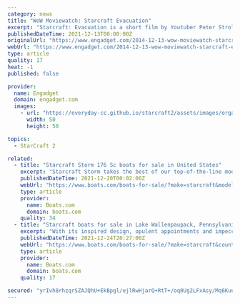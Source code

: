 ```yaml
---
category: news
title: "WoW Moviewatch: Starcraft Evacuation"
excerpt: "Starcraft: Evacuation is a short film by Youtuber Peter Stroll about a small Terran mining settlement that is under attack -- the story is relatively straightforward. What's pretty cool about this ..."
publishedDateTime: 2021-12-13T00:00:00Z
originalUrl: "https://www.engadget.com/2014-12-13-wow-moviewatch-starcraft-evacuation.html"
webUrl: "https://www.engadget.com/2014-12-13-wow-moviewatch-starcraft-evacuation.html"
type: article
quality: 17
heat: -1
published: false

provider:
  name: Engadget
  domain: engadget.com
  images:
    - url: "https://everyday-cc.github.io/starcraft2/assets/images/organizations/engadget.com-50x50.jpg"
      width: 50
      height: 50

topics:
  - StarCraft 2

related:
  - title: "Starcraft Storm 176 Sc boats for sale in United States"
    excerpt: "Starcraft Storm takes the best of our top-of-the-line models and packs it into a more compact footprint that's easy to trailer and even easier to afford."
    publishedDateTime: 2021-12-20T00:02:00Z
    webUrl: "https://www.boats.com/boats-for-sale/?make=starcraft&model=storm-176-sc&country=united-states"
    type: article
    provider:
      name: Boats.com
      domain: boats.com
    quality: 34
  - title: "Starcraft boats for sale in Lake Wallenpaupack, Pennsylvania"
    excerpt: "With its inspired design, opulent appointments and impeccable fit and finish, Starcraft SX sets the standard that every other pontoon aspires to follow. But this is no show boat – with its standard HMX PR25 Performance Package,"
    publishedDateTime: 2021-12-24T20:27:00Z
    webUrl: "https://www.boats.com/boats-for-sale/?make=starcraft&country=united-states&subdivision=pennsylvania&city=lake-wallenpaupack"
    type: article
    provider:
      name: Boats.com
      domain: boats.com
    quality: 17

secured: "yrIvh8rhzqrSZAJQhU+EkBpgl/ejlRwHjarQ+RtT+/oq0Ug2LFxAsy/Mq6Kuu/yfI46KwHfGGv9FDLnRM02pvl/yYejy2FBOLruNDOv9QTlq9bkIY943HarxqbWa3bpBVHhs7E7TmsrDLetxGODF12m89n621yUd4GdDUIu/jZN/atKlaP3sEnqb4nV7bub4hEdFjTVulv30xWATvwrprxbJ0xM85Mq4Isv1pheBTDOeaaqxXBA3HySH04HqwfKNJEoit+JOUnWGURHFUL/i0ugsYzJz2ohx2H4GEr5ahQG5LHb5I2WlkfGXe7eF7HPY9UkxcybwSHWWUIFXRELyPPpBXZX0pn+N0uEOljQx924=;DeJ2UmJFm3YTSMI56G3u/Q=="
---
```


